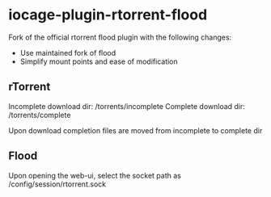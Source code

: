 # iocage-plugin-rtorrent-flood
Fork of the official rtorrent flood plugin with the following changes:
* Use maintained fork of flood
* Simplify mount points and ease of modification

## rTorrent
Incomplete download dir: /torrents/incomplete
Complete download dir: /torrents/complete

Upon download completion files are moved from incomplete to complete dir

## Flood

Upon opening the web-ui, select the socket path as /config/session/rtorrent.sock
